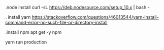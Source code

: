 .node install
curl -sL https://deb.nodesource.com/setup_10.x | bash -

. install yarn
https://stackoverflow.com/questions/46013544/yarn-install-command-error-no-such-file-or-directory-install

.install npm
apt get -y npm

yarn run production